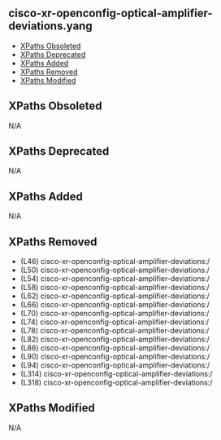 ## cisco-xr-openconfig-optical-amplifier-deviations.yang

- [XPaths Obsoleted](#xpaths-obsoleted)
- [XPaths Deprecated](#xpaths-deprecated)
- [XPaths Added](#xpaths-added)
- [XPaths Removed](#xpaths-removed)
- [XPaths Modified](#xpaths-modified)

## XPaths Obsoleted

N/A

## XPaths Deprecated

N/A

## XPaths Added

N/A

## XPaths Removed

- (L46)	cisco-xr-openconfig-optical-amplifier-deviations:/
- (L50)	cisco-xr-openconfig-optical-amplifier-deviations:/
- (L54)	cisco-xr-openconfig-optical-amplifier-deviations:/
- (L58)	cisco-xr-openconfig-optical-amplifier-deviations:/
- (L62)	cisco-xr-openconfig-optical-amplifier-deviations:/
- (L66)	cisco-xr-openconfig-optical-amplifier-deviations:/
- (L70)	cisco-xr-openconfig-optical-amplifier-deviations:/
- (L74)	cisco-xr-openconfig-optical-amplifier-deviations:/
- (L78)	cisco-xr-openconfig-optical-amplifier-deviations:/
- (L82)	cisco-xr-openconfig-optical-amplifier-deviations:/
- (L86)	cisco-xr-openconfig-optical-amplifier-deviations:/
- (L90)	cisco-xr-openconfig-optical-amplifier-deviations:/
- (L94)	cisco-xr-openconfig-optical-amplifier-deviations:/
- (L314)	cisco-xr-openconfig-optical-amplifier-deviations:/
- (L318)	cisco-xr-openconfig-optical-amplifier-deviations:/

## XPaths Modified

N/A


